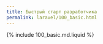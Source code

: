 ```yaml
---
title: Быстрый старт разработчика
permalink: laravel/100_basic.html
---
```


{% include 100_basic.md.liquid %}
